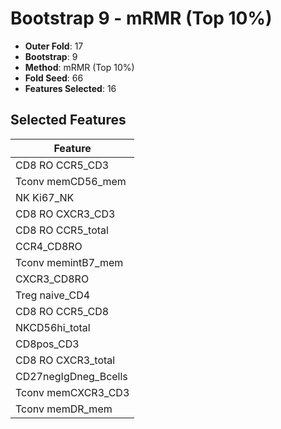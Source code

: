 # Bootstrap 9 - mRMR (Top 10%)

- **Outer Fold**: 17
- **Bootstrap**: 9
- **Method**: mRMR (Top 10%)
- **Fold Seed**: 66
- **Features Selected**: 16

## Selected Features

| Feature |
|---------|
| CD8 RO CCR5_CD3 |
| Tconv memCD56_mem |
| NK Ki67_NK |
| CD8 RO CXCR3_CD3 |
| CD8 RO CCR5_total |
| CCR4_CD8RO |
| Tconv memintB7_mem |
| CXCR3_CD8RO |
| Treg naive_CD4 |
| CD8 RO CCR5_CD8 |
| NKCD56hi_total |
| CD8pos_CD3 |
| CD8 RO CXCR3_total |
| CD27negIgDneg_Bcells |
| Tconv memCXCR3_CD3 |
| Tconv memDR_mem |
